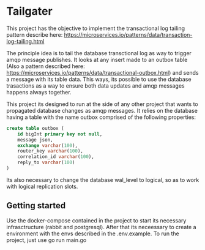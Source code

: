 # Tailgater

This project has the objective to implement the transactional log tailing pattern describe here: https://microservices.io/patterns/data/transaction-log-tailing.html

The principle idea is to tail the database transctional log as way to trigger amqp message publishes. It looks at any insert made to an outbox table (Also a pattern described here: https://microservices.io/patterns/data/transactional-outbox.html) and sends a message with its table data. This ways, its possible to use the database trasactions as a way to ensure both data updates and amqp messages happens always together.

This project its designed to run at the side of any other project that wants to propagated database changes as amqp messages. It relies on the database having a table with the name outbox comprised of the following properties:

```sql
create table outbox (
	id bigInt primary key not null,
	message json,
	exchange varchar(100),
	router_key varchar(100),
	correlation_id varchar(100),
	reply_to varchar(100)
)
```

Its also necessary to change the database wal_level to logical, so as to work with logical replication slots.


## Getting started

Use the docker-compose contained in the project to start its necessary infrasctructure (rabbit and postgresql). After that its neceessary to create a environment with the envs described in the .env.example. To run the project, just use go run main.go
